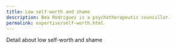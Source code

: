 ```yaml
---
title: Low self-worth and shame
description: Bea Rodriguez is a psychotherapeutic councillor.
permalink: expertise/self-worth.html
---
```


Detail about low self-worth and shame
